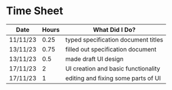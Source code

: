 # Time Sheet

| Date     | Hours | What Did I Do?                      |
|----------|-------|-------------------------------------|
| 11/11/23 | 0.25  | typed specification document titles |
| 13/11/23 | 0.75  | filled out specification document   |
| 13/11/23 | 0.5   | made draft UI design                |
| 17/11/23 | 2     | UI creation and basic functionality |
| 17/11/23 | 1     | editing and fixing some parts of UI |            
